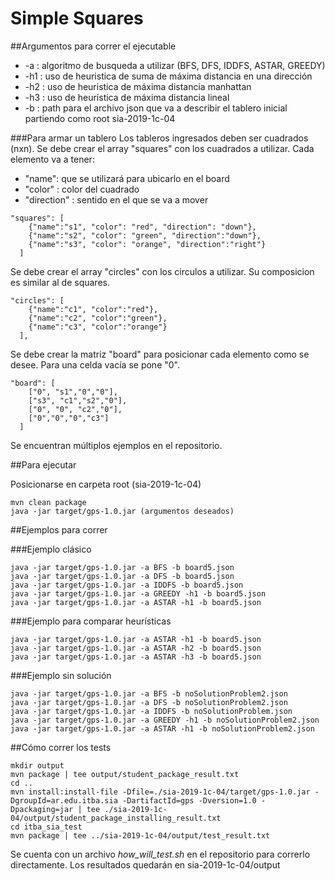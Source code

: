 # Simple Squares

##Argumentos para correr el ejecutable
* -a : algoritmo de busqueda a utilizar (BFS, DFS, IDDFS, ASTAR, GREEDY)
* -h1 : uso de heuristica de suma de máxima distancia en una dirección
* -h2 : uso de heuristica de máxima distancia manhattan
* -h3 : uso de heurística de máxima distancia lineal
* -b : path para el archivo json que va a describir el tablero inicial partiendo como root sia-2019-1c-04

###Para armar un tablero
Los tableros ingresados deben ser cuadrados (nxn).
Se debe crear el array "squares" con los cuadrados a utilizar. Cada elemento va a tener:
* "name": que se utilizará para ubicarlo en el board
* "color" : color del cuadrado
* "direction" : sentido en el que se va a mover
```
"squares": [
    {"name":"s1", "color": "red", "direction": "down"},
    {"name":"s2", "color": "green", "direction":"down"},
    {"name":"s3", "color": "orange", "direction":"right"}
  ]
```

Se debe crear el array "circles" con los circulos a utilizar. Su composicion es similar al de squares.

```
"circles": [
    {"name":"c1", "color":"red"},
    {"name":"c2", "color":"green"},
    {"name":"c3", "color":"orange"}
  ],
```

Se debe crear la matriz "board" para posicionar cada elemento como se desee. Para una celda vacía se pone "0".

```
"board": [
    ["0", "s1","0","0"],
    ["s3", "c1","s2","0"],
    ["0", "0", "c2","0"],
    ["0","0","0","c3"]
  ]
```

Se encuentran múltiplos ejemplos en el repositorio.

##Para ejecutar

Posicionarse en carpeta root (sia-2019-1c-04)
```
mvn clean package
java -jar target/gps-1.0.jar (argumentos deseados)
```

##Ejemplos para correr


###Ejemplo clásico

```
java -jar target/gps-1.0.jar -a BFS -b board5.json
java -jar target/gps-1.0.jar -a DFS -b board5.json
java -jar target/gps-1.0.jar -a IDDFS -b board5.json
java -jar target/gps-1.0.jar -a GREEDY -h1 -b board5.json
java -jar target/gps-1.0.jar -a ASTAR -h1 -b board5.json
```

###Ejemplo para comparar heurísticas

```
java -jar target/gps-1.0.jar -a ASTAR -h1 -b board5.json
java -jar target/gps-1.0.jar -a ASTAR -h2 -b board5.json
java -jar target/gps-1.0.jar -a ASTAR -h3 -b board5.json
```

###Ejemplo sin solución

```
java -jar target/gps-1.0.jar -a BFS -b noSolutionProblem2.json
java -jar target/gps-1.0.jar -a DFS -b noSolutionProblem2.json
java -jar target/gps-1.0.jar -a IDDFS -b noSolutionProblem.json
java -jar target/gps-1.0.jar -a GREEDY -h1 -b noSolutionProblem2.json
java -jar target/gps-1.0.jar -a ASTAR -h1 -b noSolutionProblem2.json
```

##Cómo correr los tests

```
mkdir output
mvn package | tee output/student_package_result.txt
cd ..
mvn install:install-file -Dfile=./sia-2019-1c-04/target/gps-1.0.jar -DgroupId=ar.edu.itba.sia -DartifactId=gps -Dversion=1.0 -Dpackaging=jar | tee ./sia-2019-1c-04/output/student_package_installing_result.txt
cd itba_sia_test
mvn package | tee ../sia-2019-1c-04/output/test_result.txt
```

Se cuenta con un archivo *how_will_test.sh* en el repositorio para correrlo directamente.
Los resultados quedarán en sia-2019-1c-04/output

